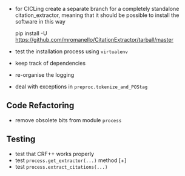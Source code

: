 * for CICLing create a separate branch for a completely standalone citation_extractor, meaning that it should be possible to install the software in this way

	pip install -U https://github.com/mromanello/CitationExtractor/tarball/master
	
* test the installation process using `virtualenv`
* keep track of dependencies
* re-organise the logging
* deal with exceptions in `preproc.tokenize_and_POStag`

## Code Refactoring

* remove obsolete bits from module `process`

## Testing

* test that CRF++ works properly
* test `process.get_extractor(...)` method [+]
* test `process.extract_citations(...)`